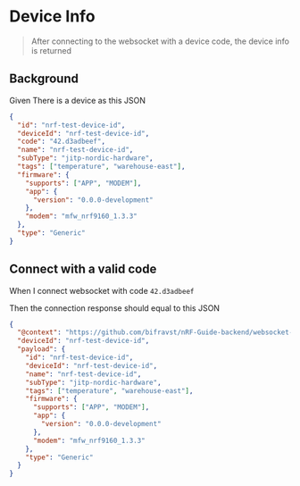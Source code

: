 # Device Info

> After connecting to the websocket with a device code, the device info is
> returned

## Background

Given There is a device as this JSON

```json
{
  "id": "nrf-test-device-id",
  "deviceId": "nrf-test-device-id",
  "code": "42.d3adbeef",
  "name": "nrf-test-device-id",
  "subType": "jitp-nordic-hardware",
  "tags": ["temperature", "warehouse-east"],
  "firmware": {
    "supports": ["APP", "MODEM"],
    "app": {
      "version": "0.0.0-development"
    },
    "modem": "mfw_nrf9160_1.3.3"
  },
  "type": "Generic"
}
```

## Connect with a valid code

When I connect websocket with code `42.d3adbeef`

Then the connection response should equal to this JSON

```json
{
  "@context": "https://github.com/bifravst/nRF-Guide-backend/websocket-connection-success",
  "deviceId": "nrf-test-device-id",
  "payload": {
    "id": "nrf-test-device-id",
    "deviceId": "nrf-test-device-id",
    "name": "nrf-test-device-id",
    "subType": "jitp-nordic-hardware",
    "tags": ["temperature", "warehouse-east"],
    "firmware": {
      "supports": ["APP", "MODEM"],
      "app": {
        "version": "0.0.0-development"
      },
      "modem": "mfw_nrf9160_1.3.3"
    },
    "type": "Generic"
  }
}
```
